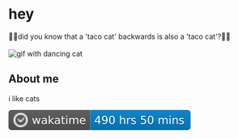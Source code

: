 # hey
🌮🐱did you know that a 'taco cat' backwards is also a 'taco cat'?🌮🐱
<br><br>
![gif with dancing cat](https://cdn.discordapp.com/attachments/874764025731375154/1142945167091978413/dancing_cat.gif)
## About me

i like cats

![wakatime](wakatime.svg)
